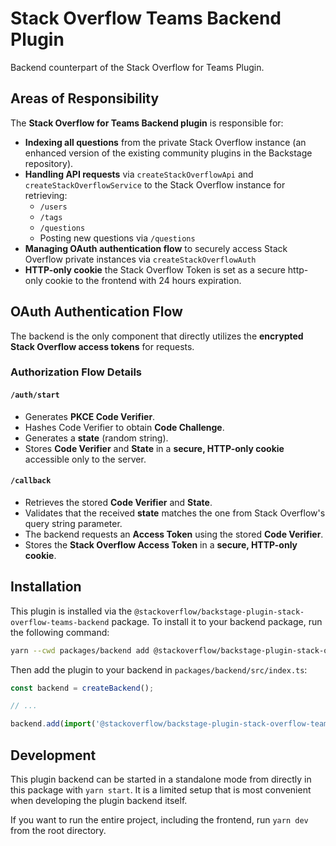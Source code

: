 # Stack Overflow Teams Backend Plugin

Backend counterpart of the Stack Overflow for Teams Plugin.

## Areas of Responsibility

The **Stack Overflow for Teams Backend plugin** is responsible for:

- **Indexing all questions** from the private Stack Overflow instance (an enhanced version of the existing community plugins in the Backstage repository).
- **Handling API requests** via ``createStackOverflowApi`` and ``createStackOverflowService`` to the Stack Overflow instance for retrieving:
  - `/users`
  - `/tags`
  - `/questions`
  - Posting new questions via `/questions`
- **Managing OAuth authentication flow** to securely access Stack Overflow private instances via ``createStackOverflowAuth``
- **HTTP-only cookie** the Stack Overflow Token is set as a secure http-only cookie to the frontend with 24 hours expiration.

## OAuth Authentication Flow

The backend is the only component that directly utilizes the **encrypted Stack Overflow access tokens** for requests.

### **Authorization Flow Details**

#### **`/auth/start`**

- Generates **PKCE Code Verifier**.
- Hashes Code Verifier to obtain **Code Challenge**.
- Generates a **state** (random string).
- Stores **Code Verifier** and **State** in a **secure, HTTP-only cookie** accessible only to the server.

#### **`/callback`**

- Retrieves the stored **Code Verifier** and **State**.
- Validates that the received **state** matches the one from Stack Overflow's query string parameter.
- The backend requests an **Access Token** using the stored **Code Verifier**.
- Stores the **Stack Overflow Access Token** in a **secure, HTTP-only cookie**.

## Installation

This plugin is installed via the `@stackoverflow/backstage-plugin-stack-overflow-teams-backend` package. To install it to your backend package, run the following command:

```bash
yarn --cwd packages/backend add @stackoverflow/backstage-plugin-stack-overflow-teams-backend
```

Then add the plugin to your backend in `packages/backend/src/index.ts`:

```ts
const backend = createBackend();

// ...

backend.add(import('@stackoverflow/backstage-plugin-stack-overflow-teams-backend'));
```

## Development

This plugin backend can be started in a standalone mode from directly in this package with `yarn start`. It is a limited setup that is most convenient when developing the plugin backend itself.

If you want to run the entire project, including the frontend, run `yarn dev` from the root directory.